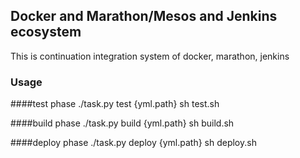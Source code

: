 ## Docker and Marathon/Mesos and Jenkins ecosystem

This is continuation integration system of docker, marathon, jenkins


### Usage

####test phase
./task.py test {yml.path}
sh test.sh

####build phase
./task.py build {yml.path}
sh build.sh

####deploy phase
./task.py deploy {yml.path}
sh deploy.sh
